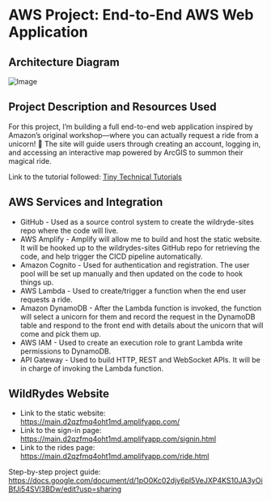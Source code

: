 # AWS Project: End-to-End AWS Web Application

## Architecture Diagram

![Image](https://github.com/user-attachments/assets/1d21b90a-eb59-47b4-a379-a60c6286e699)

## Project Description and Resources Used

For this project, I’m building a full end-to-end web application inspired by Amazon’s original workshop—where you can actually request a ride from a unicorn! 🦄 The site will guide users through creating an account, logging in, and accessing an interactive map powered by ArcGIS to summon their magical ride.

Link to the tutorial followed: [Tiny Technical Tutorials](https://www.youtube.com/watch?v=K6v6t5z6AsU)

## AWS Services and Integration

- GitHub - Used as a source control system to create the wildryde-sites repo where the code will live.
- AWS Amplify - Amplify will allow me to build and host the static website. It will be hooked up to the wildrydes-sites GitHub repo for retrieving the code, and help trigger the CICD pipeline automatically.
- Amazon Cognito - Used for authentication and registration. The user pool will be set up manually and then updated on the code to hook things up.
- AWS Lambda - Used to create/trigger a function when the end user requests a ride.
- Amazon DynamoDB - After the Lambda function is invoked, the function will select a unicorn for them and record the request in the DynamoDB table and respond to the front end with details about the unicorn that will come and pick them up.
- AWS IAM - Used to create an execution role to grant Lambda write permissions to DynamoDB.
- API Gateway - Used to build HTTP, REST and WebSocket APIs. It will be in charge of invoking the Lambda function.

## WildRydes Website

- Link to the static website: https://main.d2qzfmq4oht1md.amplifyapp.com/ 
- Link to the sign-in page: https://main.d2qzfmq4oht1md.amplifyapp.com/signin.html 
- Link to the rides page: https://main.d2qzfmq4oht1md.amplifyapp.com/ride.html 

Step-by-step project guide: https://docs.google.com/document/d/1pO0Kc02djy6pl5VeJXP4KS10JA3yOiBfJi54SVl3BDw/edit?usp=sharing
